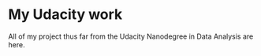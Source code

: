 # My Udacity work
All of my project thus far from the Udacity Nanodegree in Data Analysis are here.
